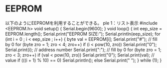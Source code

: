 # EEPROM
以下のようにEEPROMを利用することができる。
ple 1：リスト表示
#include <EEPROM.h>
void setup() {
Serial.begin(9600);
}
void loop() {
int eep_size = EEPROM.length();
Serial.print("EEPROM SIZE:");
Serial.println(eep_size);
for (int i = 0 ; i < eep_size ; i++)
{
byte val = EEPROM[i];
Serial.print("#");
// fill by 0
for (byte zro = 1; zro < 4; zro++) if (i < pow(10, zro)) Serial.print("0");
Serial.print(i);          // address number
Serial.print(":");
// fill by 0
for (byte zro = 1; zro < 3; zro++) if (val < pow(10, zro)) Serial.print("0");
Serial.print(val);  // value
if (((i + 1) % 10) == 0) Serial.println();
else Serial.print("  ");
}
while (1);
}
